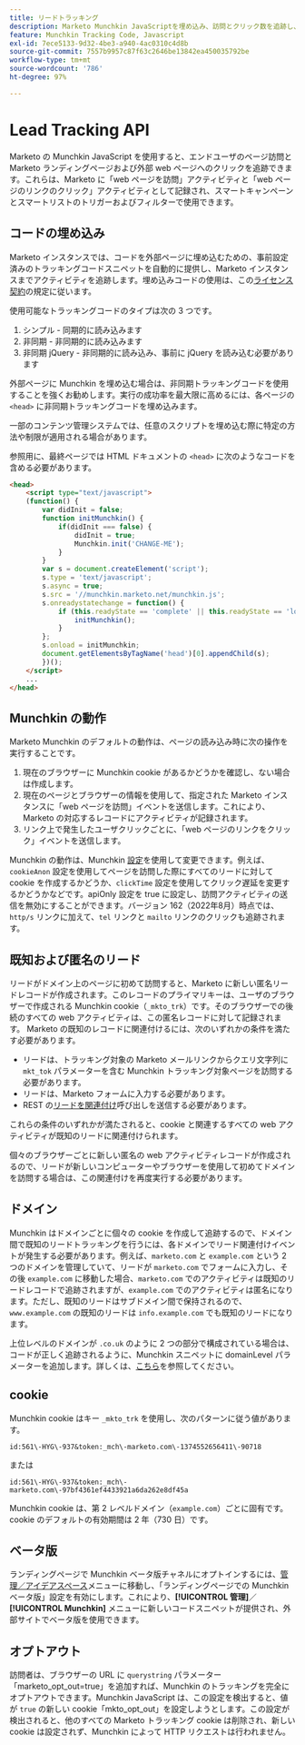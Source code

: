 ```yaml
---
title: リードトラッキング
description: Marketo Munchkin JavaScriptを埋め込み、訪問とクリック数を追跡し、既知のリードと匿名リードを管理し、クロスドメイン cookie を使用し、スマートキャンペーンのオプトアウトを行う方法について説明します。
feature: Munchkin Tracking Code, Javascript
exl-id: 7ece5133-9d32-4be3-a940-4ac0310c4d8b
source-git-commit: 7557b9957c87f63c2646be13842ea450035792be
workflow-type: tm+mt
source-wordcount: '786'
ht-degree: 97%

---
```


# Lead Tracking API

Marketo の Munchkin JavaScript を使用すると、エンドユーザのページ訪問と Marketo ランディングページおよび外部 web ページへのクリックを追跡できます。これらは、Marketo に「web ページを訪問」アクティビティと「web ページのリンクのクリック」アクティビティとして記録され、スマートキャンペーンとスマートリストのトリガーおよびフィルターで使用できます。

## コードの埋め込み

Marketo インスタンスでは、コードを外部ページに埋め込むための、事前設定済みのトラッキングコードスニペットを自動的に提供し、Marketo インスタンスまでアクティビティを追跡します。埋め込みコードの使用は、この[ライセンス契約](../munchkin-license.pdf)の規定に従います。

使用可能なトラッキングコードのタイプは次の 3 つです。

1. シンプル - 同期的に読み込みます
1. 非同期 - 非同期的に読み込みます
1. 非同期 jQuery - 非同期的に読み込み、事前に jQuery を読み込む必要があります

外部ページに Munchkin を埋め込む場合は、非同期トラッキングコードを使用することを強くお勧めします。実行の成功率を最大限に高めるには、各ページの `<head>` に非同期トラッキングコードを埋め込みます。

一部のコンテンツ管理システムでは、任意のスクリプトを埋め込む際に特定の方法や制限が適用される場合があります。

参照用に、最終ページでは HTML ドキュメントの `<head>` に次のようなコードを含める必要があります。

```html
<head>
    <script type="text/javascript">
    (function() {
        var didInit = false;
        function initMunchkin() {
            if(didInit === false) {
                didInit = true;
                Munchkin.init('CHANGE-ME');
            }
        }
        var s = document.createElement('script');
        s.type = 'text/javascript';
        s.async = true;
        s.src = '//munchkin.marketo.net/munchkin.js';
        s.onreadystatechange = function() {
            if (this.readyState == 'complete' || this.readyState == 'loaded') {
                initMunchkin();
            }
        };
        s.onload = initMunchkin;
        document.getElementsByTagName('head')[0].appendChild(s);
        })();
    </script>
    ...
</head>
```

## Munchkin の動作

Marketo Munchkin のデフォルトの動作は、ページの読み込み時に次の操作を実行することです。

1. 現在のブラウザーに Munchkin cookie があるかどうかを確認し、ない場合は作成します。
1. 現在のページとブラウザーの情報を使用して、指定された Marketo インスタンスに「web ページを訪問」イベントを送信します。これにより、Marketo の対応するレコードにアクティビティが記録されます。
1. リンク上で発生したユーザクリックごとに、「web ページのリンクをクリック」イベントを送信します。

Munchkin の動作は、Munchkin [設定](configuration.md)を使用して変更できます。例えば、`cookieAnon` 設定を使用してページを訪問した際にすべてのリードに対して cookie を作成するかどうか、`clickTime` 設定を使用してクリック遅延を変更するかどうかなどです。apiOnly 設定を true に設定し、訪問アクティビティの送信を無効にすることができます。バージョン 162（2022年8月）時点では、`http/s` リンクに加えて、`tel` リンクと `mailto` リンクのクリックも追跡されます。

## 既知および匿名のリード

リードがドメイン上のページに初めて訪問すると、Marketo に新しい匿名リードレコードが作成されます。このレコードのプライマリキーは、ユーザのブラウザーで作成される Munchkin cookie（`_mkto_trk`）です。そのブラウザーでの後続のすべての web アクティビティは、この匿名レコードに対して記録されます。 Marketo の既知のレコードに関連付けるには、次のいずれかの条件を満たす必要があります。

- リードは、トラッキング対象の Marketo メールリンクからクエリ文字列に `mkt_tok` パラメーターを含む Munchkin トラッキング対象ページを訪問する必要があります。
- リードは、Marketo フォームに入力する必要があります。
- REST の[リードを関連付け](https://developer.adobe.com/marketo-apis/api/mapi/#tag/Leads/operation/associateLeadUsingPOST)呼び出しを送信する必要があります。

これらの条件のいずれかが満たされると、cookie と関連するすべての web アクティビティが既知のリードに関連付けられます。

個々のブラウザーごとに新しい匿名の web アクティビティレコードが作成されるので、リードが新しいコンピューターやブラウザーを使用して初めてドメインを訪問する場合は、この関連付けを再度実行する必要があります。

## ドメイン

Munchkin はドメインごとに個々の cookie を作成して追跡するので、ドメイン間で既知のリードトラッキングを行うには、各ドメインでリード関連付けイベントが発生する必要があります。例えば、`marketo.com` と `example.com` という 2 つのドメインを管理していて、リードが `marketo.com` でフォームに入力し、その後 `example.com` に移動した場合、`marketo.com` でのアクティビティは既知のリードレコードで追跡されますが、`example.com` でのアクティビティは匿名になります。ただし、既知のリードはサブドメイン間で保持されるので、`www.example.com` の既知のリードは `info.example.com` でも既知のリードになります。

上位レベルのドメインが `.co.uk` のように 2 つの部分で構成されている場合は、コードが正しく追跡されるように、Munchkin スニペットに domainLevel パラメーターを追加します。詳しくは、[こちら](configuration.md#domainlevel)を参照してください。

## cookie

Munchkin cookie はキー `_mkto_trk` を使用し、次のパターンに従う値があります。

`id:561\-HYG\-937&token:_mch\-marketo.com\-1374552656411\-90718`

または

`id:561\-HYG\-937&token:_mch\-marketo.com\-97bf4361ef4433921a6da262e8df45a`

Munchkin cookie は、第 2 レベルドメイン（`example.com`）ごとに固有です。cookie のデフォルトの有効期間は 2 年（730 日）です。

## ベータ版

ランディングページで Munchkin ベータ版チャネルにオプトインするには、[管理／アイデアスペース](https://experienceleague.adobe.com/ja/docs/marketo/using/product-docs/administration/settings/enable-or-disable-treasure-chest-features)メニューに移動し、「ランディングページでの Munchkin ベータ版」設定を有効にします。これにより、**[!UICONTROL 管理]**／**[!UICONTROL Munchkin]** メニューに新しいコードスニペットが提供され、外部サイトでベータ版を使用できます。

## オプトアウト

訪問者は、ブラウザーの URL に `querystring` パラメーター「marketo_opt_out=true」を追加すれば、Munchkin のトラッキングを完全にオプトアウトできます。Munchkin JavaScript は、この設定を検出すると、値が `true` の新しい cookie「mkto_opt_out」を設定しようとします。この設定が検出されると、他のすべての Marketo トラッキング cookie は削除され、新しい cookie は設定されず、Munchkin によって HTTP リクエストは行われません。
